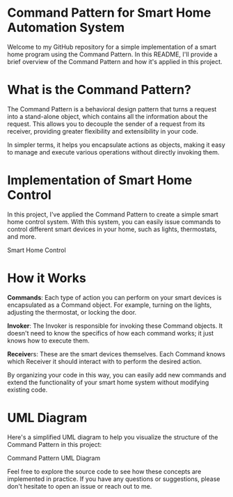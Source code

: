 # Command Pattern for Smart Home Automation System
Welcome to my GitHub repository for a simple implementation of a smart home program using the Command Pattern. In this README, I'll provide a brief overview of the Command Pattern and how it's applied in this project.

# What is the Command Pattern?
The Command Pattern is a behavioral design pattern that turns a request into a stand-alone object, which contains all the information about the request. This allows you to decouple the sender of a request from its receiver, providing greater flexibility and extensibility in your code.

In simpler terms, it helps you encapsulate actions as objects, making it easy to manage and execute various operations without directly invoking them.

# Implementation of Smart Home Control
In this project, I've applied the Command Pattern to create a simple smart home control system. With this system, you can easily issue commands to control different smart devices in your home, such as lights, thermostats, and more.

Smart Home Control

# How it Works
**Commands**: Each type of action you can perform on your smart devices is encapsulated as a Command object. For example, turning on the lights, adjusting the thermostat, or locking the door.

**Invoker**: The Invoker is responsible for invoking these Command objects. It doesn't need to know the specifics of how each command works; it just knows how to execute them.

**Receive**rs: These are the smart devices themselves. Each Command knows which Receiver it should interact with to perform the desired action.

By organizing your code in this way, you can easily add new commands and extend the functionality of your smart home system without modifying existing code.

# UML Diagram
Here's a simplified UML diagram to help you visualize the structure of the Command Pattern in this project:

Command Pattern UML Diagram

Feel free to explore the source code to see how these concepts are implemented in practice. If you have any questions or suggestions, please don't hesitate to open an issue or reach out to me.
